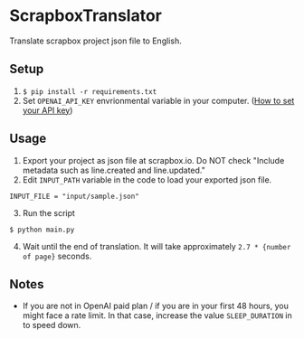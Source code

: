 # ScrapboxTranslator
Translate scrapbox project json file to English.
## Setup
1. `$ pip install -r requirements.txt`
2. Set `OPENAI_API_KEY` envrionmental variable in your computer.
([How to set your API key](https://qiita.com/LingmuSajun/items/8ac6b016e0ecc864851e))

## Usage
1. Export your project as json file at scrapbox.io. Do NOT check "Include metadata such as line.created and line.updated."
2. Edit `INPUT_PATH` variable in the code to load your exported json file.
```
INPUT_FILE = "input/sample.json"
```
3. Run the script
```
$ python main.py
```
4. Wait until the end of translation. It will take approximately `2.7 * {number of page}` seconds.
## Notes
- If you are not in OpenAI paid plan / if you are in your first 48 hours, you might face a rate limit. In that case, increase the value `SLEEP_DURATION` in  to speed down.
